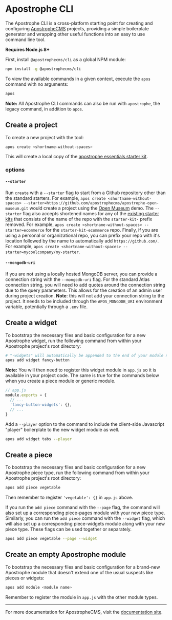 # Apostrophe CLI

The Apostrophe CLI is a cross-platform starting point for creating and configuring [ApostropheCMS](https://github.com/apostrophecms/apostrophe) projects, providing a simple boilerplate generator and wrapping other useful functions into an easy to use command line tool.

**Requires Node.js 8+**

First, install `@apostrophecms/cli` as a global NPM module:

```bash
npm install -g @apostrophecms/cli
```

To view the available commands in a given context, execute the `apos` command with no arguments:

```bash
apos
```

**Note:** All Apostrophe CLI commands can also be run with `apostrophe`, the legacy command, in addition to `apos`.

## Create a project

To create a new project with the tool:
```bash
apos create <shortname-without-spaces>
```

This will create a local copy of the [apostrophe essentials starter kit](https://github.com/apostrophecms/starter-kit-essentials).

### options

#### `--starter`

Run `create` with a `--starter` flag to start from a Github repository other than the standard starters. For example, `apos create <shortname-without-spaces> --starter=https://github.com/apostrophecms/apostrophe-open-museum.git` would create a project using the [Open Museum](https://github.com/apostrophecms/apostrophe-open-museum) demo. The `--starter` flag also accepts shortened names for any of the [existing starter kits](https://github.com/orgs/apostrophecms/repositories?q=starter-kit&type=all) that consists of the name of the repo with the `starter-kit-` prefix removed. For example, `apos create <shortname-without-spaces> --starter=ecommerce` for the `starter-kit-ecommerce` repo. Finally, if you are using a personal or organizational repo, you can prefix your repo with it's location followed by the name to automatically add `https://github.com/`. For example, `apos create <shortname-without-spaces> --starter=mycoolcompany/my-starter`.

#### `--mongodb-uri`
If you are not using a locally hosted MongoDB server, you can provide a connection string with the `--mongodb-uri` flag. For the standard Atlas connection string, you will need to add quotes around the connection string due to the query parameters. This allows for the creation of an admin user during project creation. **Note**: this will not add your connection string to the project. It needs to be included through the `APOS_MONGODB_URI` environment variable, potentially through a `.env` file.


## Create a widget
To bootstrap the necessary files and basic configuration for a new Apostrophe widget, run the following command from within your Apostrophe project's root directory:
```bash
# "-widgets" will automatically be appended to the end of your module name
apos add widget fancy-button
```

**Note:** You will then need to register this widget module in `app.js` so it is available in your project code. The same is true for the commands below when you create a piece module or generic module.

```javascript
// app.js
module.exports = {
  // ...
  'fancy-button-widgets': {},
  // ...
}
```

Add a `--player` option to the command to include the client-side Javascript "player" boilerplate to the new widget module as well.

```bash
apos add widget tabs --player
```

## Create a piece
To bootstrap the necessary files and basic configuration for a new Apostrophe piece type, run the following command from within your Apostrophe project's root directory:

```bash
apos add piece vegetable
```

Then remember to register `'vegetable': {}` in `app.js` above.

If you run the `add piece` command with the `--page` flag, the command will also set up a corresponding piece-pages module with your new piece type. Similarly, you can run the `add piece` command with the `--widget` flag, which will also set up a corresponding piece-widgets module along with your new piece type. These flags can be used together or separately.

```bash
apos add piece vegetable --page --widget
```

## Create an empty Apostrophe module
To bootstrap the necessary files and basic configuration for a brand-new Apostrophe module that doesn't extend one of the usual suspects like pieces or widgets:
```bash
apos add module <module name>
```

Remember to register the module in `app.js` with the other module types.

---------------

For more documentation for ApostropheCMS, visit the [documentation site](https://docs.apostrophecms.org).
